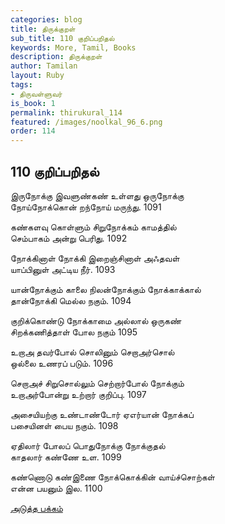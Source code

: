 ```yaml
---
categories: blog
title: திருக்குறள்
sub_title: 110 குறிப்பறிதல்
keywords: More, Tamil, Books
description: திருக்குறள்
author: Tamilan
layout: Ruby
tags:
- திருவள்ளுவர்
is_book: 1
permalink: thirukural_114
featured: /images/noolkal_96_6.png
order: 114
---
```

## 110 குறிப்பறிதல்

இருநோக்கு இவளுண்கண் உள்ளது ஒருநோக்கு  
நோய்நோக்கொன் றந்நோய் மருந்து. 1091

கண்களவு கொள்ளும் சிறுநோக்கம் காமத்தில்  
செம்பாகம் அன்று பெரிது. 1092

நோக்கினாள் நோக்கி இறைஞ்சினாள் அஃதவள்  
யாப்பினுள் அட்டிய நீர். 1093

யான்நோக்கும் காலை நிலன்நோக்கும் நோக்காக்கால்  
தான்நோக்கி மெல்ல நகும். 1094

குறிக்கொண்டு நோக்காமை அல்லால் ஒருகண்  
சிறக்கணித்தாள் போல நகும் 1095

உறாஅ தவர்போல் சொலினும் செறாஅர்சொல்  
ஒல்லை உணரப் படும். 1096

செறாஅச் சிறுசொல்லும் செற்றார்போல் நோக்கும்  
உறாஅர்போன்று உற்றார் குறிப்பு. 1097

அசையியற்கு உண்டாண்டோர் ஏஎர்யான் நோக்கப்  
பசையினள் பைய நகும். 1098

ஏதிலார் போலப் பொதுநோக்கு நோக்குதல்  
காதலார் கண்ணே உள. 1099

கண்ணொடு கண்இணை நோக்கொக்கின் வாய்ச்சொற்கள்  
என்ன பயனும் இல. 1100

[அடுத்த பக்கம்](thirukural_115)